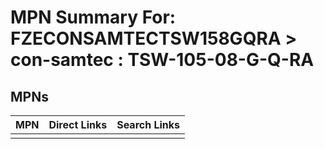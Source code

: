 



# MPN Summary For: FZECONSAMTECTSW158GQRA > con-samtec : TSW-105-08-G-Q-RA

## MPNs
  

|MPN|Direct Links|Search Links|
| :--- | :--- | :--- |
||||
